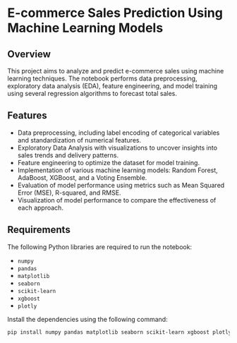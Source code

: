 # E-commerce Sales Prediction Using Machine Learning Models

## Overview

This project aims to analyze and predict e-commerce sales using machine learning techniques. The notebook performs data preprocessing, exploratory data analysis (EDA), feature engineering, and model training using several regression algorithms to forecast total sales.

## Features

- Data preprocessing, including label encoding of categorical variables and standardization of numerical features.
- Exploratory Data Analysis with visualizations to uncover insights into sales trends and delivery patterns.
- Feature engineering to optimize the dataset for model training.
- Implementation of various machine learning models: Random Forest, AdaBoost, XGBoost, and a Voting Ensemble.
- Evaluation of model performance using metrics such as Mean Squared Error (MSE), R-squared, and RMSE.
- Visualization of model performance to compare the effectiveness of each approach.

## Requirements

The following Python libraries are required to run the notebook:

- `numpy`
- `pandas`
- `matplotlib`
- `seaborn`
- `scikit-learn`
- `xgboost`
- `plotly`

Install the dependencies using the following command:

```bash
pip install numpy pandas matplotlib seaborn scikit-learn xgboost plotly
